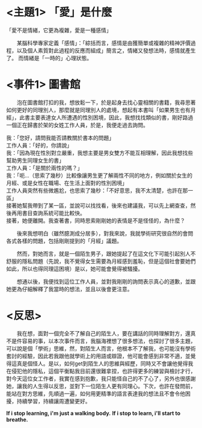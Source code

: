 # <主題1> 「愛」是什麼
「愛不是情緒，它更為複雜，愛是一種感情」  

<p style="text-indent: 2em;">某腦科學專家定義「感情」：「綜括而言，感情是由獲簡單或複雜的精神評價過程，以及個人素質對此過程的反應而組成」簡言之，情緒又發想法時，感情就產生了。  
而情緒是「一時的」心理狀態。

# <事件1> 圖書館

<p style="text-indent: 2em;">泡在圖書館打扣的我，想放鬆一下，於是起身去找心靈相關的書籍，我尋思著如何更好的同理別人，那麼就是同理別人的處境，想起有本書叫「如果男生也有月經」，此書主要表達女人所遭遇的性別困境，因此，我想找找類似的書，剛好路過一個正在歸書於架的女姓工作人員，於是，我便走過去詢問。
    
我：「您好，請問我能否請教關於書本的問題」  
工作人員：「好的，你請說」  
我：「因為現在性別對立嚴重，我想主要是男女雙方不能互相理解，因此我想找些幫助男生同理女生的書」    
工作人員：「是關於兩性的嗎？」    
我：「呃...（思索了幾秒）比較像讓男生更了解兩性不同的地方，例如關於女生的月經、或是女性在職場、在生活上面對的性別困境」    
工作人員突然有些微尷尬，也思索了幾秒：「不好意思，我不太清楚，也許在那一區」  
接著她幫我帶到了某一區，並說可以找找看，後來也建議我，可以先上網查查，然後再用書目查詢系統可能比較快。  
接著，她便離開。我查著書，同時思索剛剛她的表情是不是怪怪的，為什麼？  

<p style="text-indent: 2em;">後來我想明白（雖然臆測成分居多），對我來說，我就學術研究很自然的會問各式各樣的問題，包括剛剛提到的「月經」議題。  

<p style="text-indent: 2em;">然而，對她而言，就是一個陌生男子，跟她提起了在這文化下可能引起別人不舒服的隱私問題（先說，我不覺得女生需要為月經感到羞恥，但是這個社會要她們如此，所以也得同理這困境）是以，她可能會覺得被騷擾。  
<p style="text-indent: 2em;">想通以後，我便找到這位工作人員，並對我剛剛的詢問表示真心的道歉，並跟她更為仔細解釋了我當時的想法，並且以後會更注意。  
  
# <反思>

<p style="text-indent: 2em;">我在想，面對一個完全不了解自己的陌生人，要在講話的同時理解對方，還真不是件容易的事，以本次事件而言，我腦海裡想了很多想法，也探討了很多主題，可以說是個「學術」思維，然，對陌生人而言，他根本不了解我，也可能沒有學術套討的經驗，因此若我跟他就學術上的用語或辯證，他可能會感到非常不適，並覺得這真是個怪人。是以，如何get到陌生人的思維與經歷，同時又不會讓他覺得我在侵犯他的隱私，這個平衡點我目前還很難拿捏，也許得更多的練習與檢討才行，對今天這位女工作者，我實在感到抱歉，我只能怪自己的不了心了，另外也很感謝她，讓我的人生得以反思，並對下一位陌生人更有同理心。下次，也許在發問前，能站在對方思維，先順過一遍，如何用更精準的語言表達我的想法且不會令他困擾，持續學習，持續讓周遭變更好。


**If i stop learning, i'm just a walking body.**
**If i stop to learn, i'll start to breathe.**
